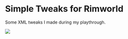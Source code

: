 # Simple Tweaks for Rimworld

Some XML tweaks I made during my playthrough.

![](https://github.com/user-attachments/assets/58c99e38-a4d8-4845-8e71-062adc225f5a)
